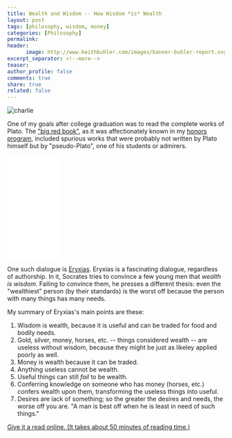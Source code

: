 ```yaml
---
title: Wealth and Wisdom -- How Wisdom *is* Wealth
layout: post
tags: [philosophy, wisdom, money]
categories: [Philosophy]
permalink: 
header:
      image: http://www.keithbuhler.com/images/banner-buhler-report.svg
excerpt_separator: <!--more-->
teaser: 
author_profile: false
comments: true
share: true
related: false
---
```




![charlie](https://i.ytimg.com/vi/u65lvwfTPtM/maxresdefault.jpg)

One of my goals after college graduation was to read the complete works of Plato. The ["big red book"](http://amzn.to/2ats88l), as it was affectionately known in my [honors program](http://academics.biola.edu/torrey/), included spurious works that were probably not written by Plato himself but by "pseudo-Plato", one of his students or admirers.

<iframe style="width:120px;height:240px;" marginwidth="0" marginheight="0" scrolling="no" frameborder="0" src="//ws-na.amazon-adsystem.com/widgets/q?ServiceVersion=20070822&OneJS=1&Operation=GetAdHtml&MarketPlace=US&source=ss&ref=as_ss_li_til&ad_type=product_link&tracking_id=readingintent-20&marketplace=amazon&region=US&placement=0872203492&asins=0872203492&linkId=f50656ef09ba9b26559505457dc5207c&show_border=true&link_opens_in_new_window=true"></iframe>

One such dialogue is [Eryxias](http://www.gutenberg.org/files/1681/1681-h/1681-h.htm). Eryxias is a fascinating dialogue, regardless of authorship. In it, Socrates tries to convince a few young men that *wealth is wisdom.* Failing to convince them, he presses a different thesis: even the "wealthiest" person (by their standards) is the worst off because the person with many things has many needs. 

My summary of Eryxias's main points are these: 

<!--more-->


1. Wisdom is wealth, because it is useful and can be traded for food and bodily needs.
2. Gold, silver, money, horses, etc. -- things considered wealth -- are useless without wisdom, because they might be just as likeley applied poorly as well. 
3. Money is wealth because it can be traded.
4. Anything useless cannot be wealth. 
5. Useful things can still *fail* to be wealth.
6. Conferring knowledge on someone who has money (horses, etc.) confers wealth upon them, transforming the useless things into useful. 
7. Desires are lack of something; so the greater the desires and needs, the worse off you are. "A man is best off when he is least in need of such things."

[Give it a read online. (It takes about 50 minutes of reading time.)](http://www.gutenberg.org/files/1681/1681-h/1681-h.htm)


